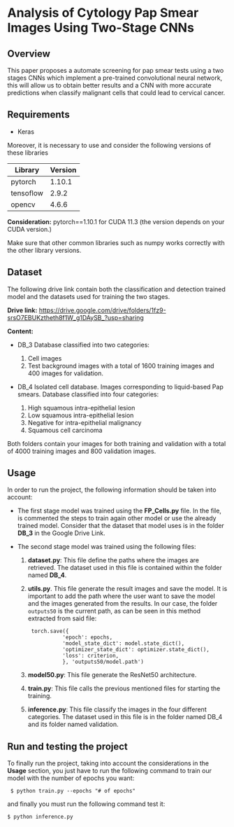# Analysis of Cytology Pap Smear Images Using Two-Stage CNNs

## Overview
This paper proposes a automate screening for pap smear tests using a two stages CNNs which implement a pre-trained convolutional neural network,  this will allow us to obtain better results and a CNN with more accurate predictions when classify malignant cells that could lead to cervical cancer.

## Requirements

* Keras

Moreover, it is necessary to use and consider the following versions of these libraries

| Library  | Version |
| ---------| ------- |
| pytorch  | 1.10.1 |
| tensoflow| 2.9.2  |
| opencv   | 4.6.6  |

**Consideration:** pytorch==1.10.1  for CUDA 11.3 (the version depends on your CUDA version.)

Make sure that other common libraries such as numpy works correctly with the other library versions.

## Dataset
The following drive link contain both the classification and detection trained model and the datasets used for training the two stages. 

**Drive link:**  https://drive.google.com/drive/folders/1fz9-srsO7EBUKztheth8f1W_g1DAySB_?usp=sharing

**Content:** 

* DB_3
   Database classified into two categories: 
   1. Cell images
   2. Test background images with a total of 1600 training images and 400 images for validation.

* DB_4
   Isolated cell database. Images corresponding to liquid-based Pap smears.
   Database classified into four categories:
  
  1. High squamous intra-epithelial lesion
  2. Low squamous intra-epithelial lesion
  3. Negative for intra-epithelial malignancy
  4. Squamous cell carcinoma

Both folders contain your images for both training and validation with a total of 4000 training images and 800 validation images.

## Usage
In order to run the project, the following information should be taken into account:

* The first stage model was trained using the **FP_Cells.py** file. In the file, is commented the steps to train again other model or use the already trained model. Consider that the dataset that model uses is in the folder **DB_3** in the Google Drive Link. 

* The second stage model was trained using the following files:
  1. **dataset.py**: This file define the paths where the images are retrieved. The dataset used in this file is contained within the folder named **DB_4**. 
  
  2. **utils.py**. This file generate the result images and save the model. It is important to add the path where the user want to save the model and the images generated from the results. In our case, the folder `outputs50` is the current path, as can be seen in this method extracted from said file:
     ````
      torch.save({
                'epoch': epochs,
                'model_state_dict': model.state_dict(),
                'optimizer_state_dict': optimizer.state_dict(),
                'loss': criterion,
                }, 'outputs50/model.path')
     ````
  3. **model50.py**: This file generate the ResNet50 architecture.
  4. **train.py**: This file calls the previous mentioned files for starting the training.
  5. **inference.py**: This file classify the images in the four different categories. The dataset used in this file is in the folder named DB_4 and its folder named validation.  

## Run and testing the project

To finally run the project, taking into account the considerations in the **Usage** section, you just have to run the following command to train our model with the number of epochs you want:
 ````
  $ python train.py --epochs "# of epochs"
  ````

and finally you must run the following command test it:
  ````
  $ python inference.py
  ````
